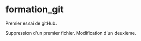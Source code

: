 # formation_git

Premier essai de gitHub.

Suppression d'un premier fichier.
Modification d'un deuxième.
